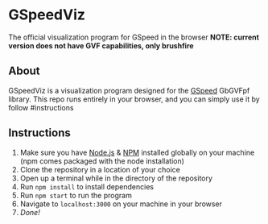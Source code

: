 # GSpeedViz
The official visualization program for GSpeed in the browser
**NOTE: current version does not have GVF capabilities, only brushfire**

## About
GSpeedViz is a visualization program designed for the [GSpeed](https://github.com/AlessioToniolo/GSpeed)
GbGVFpf library. This repo runs entirely in your browser, and you can simply use it by follow #instructions

## Instructions
1. Make sure you have [Node.js](https://nodejs.org/en/) & [NPM](https://www.npmjs.com/) installed globally on your 
   machine (npm comes packaged with the node installation)
2. Clone the repository in a location of your choice
3. Open up a terminal while in the directory of the repository
4. Run `npm install` to install dependencies
5. Run `npm start` to run the program
6. Navigate to `localhost:3000` on your machine in your browser
7. *Done!*
